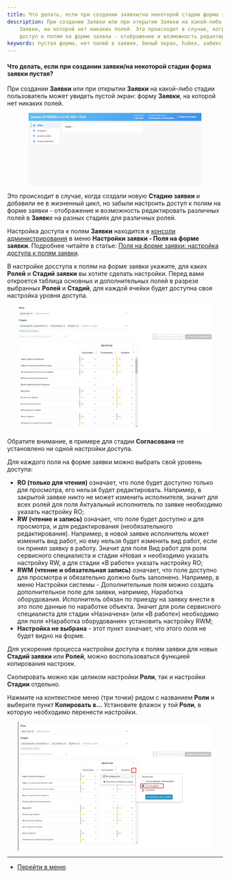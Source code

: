 ```yaml
---
title: Что делать, если при создании заявки/на некоторой стадии форма заявки пустая?
description: При создании Заявки или при открытии Заявки на какой-либо стадии пользователь может увидеть форму
    Заявки, на которой нет никаких полей. Это происходит в случае, когда создали новую Стадию заявки и добавили ее в жизненный цикл, но забыли настроить
    доступ к полям на форме заявки - отображение и возможность редактировать различных полей в Заявке на разных стадиях для различных ролей.
keywords: пустая форма, нет полей в заявке, белый экран, hubex, хабекс, хубекс, хабикс
---
```



#### Что делать, если при создании заявки/на некоторой стадии форма заявки пустая?
<html>
<meta charset="utf-8">
</html>

<body>

<p>При создании <Strong>Заявки</Strong> или при открытии <Strong>Заявки</Strong> на какой-либо стадии пользователь может увидеть пустой экран: форму
    <Strong>Заявки</Strong>, на которой нет никаких полей.</p>

<div>
    <img style="margin: 0 auto; display: block; max-width: 80%;"
         src="/attachments/images/FAQ/USER/HowToDealWithWhiteScreen/WhiteScreen.jpg"/>
</div>

<p>Это происходит в случае, когда создали новую <Strong>Стадию заявки</Strong> и добавили ее в жизненный цикл, но забыли настроить
    доступ к полям на форме заявки - отображение и возможность редактировать различных полей в <Strong>Заявк</Strong>е на разных стадиях для различных ролей. </p>
<p>Настройка доступа к полям <Strong>Заявки</Strong> находится в <a
        href="https://wiki.hubex.ru/docs/FAQ/RU/admin/HowToEnterTheAdmin.html">консоли администрирования</a> в меню
    <Strong>Настройки заявки - Поля на форме заявки</Strong>. Подробнее читайте в статье: <a
            href="https://wiki.hubex.ru/docs/FAQ/RU/admin/ElementsOfInterface.html">Поля на форме заявки: настройка
        доступа к полям заявки</a>.</p>

<p>В настройке досступа к полям на форме заявки укажите, для
    каких <Strong>Ролей</Strong> и
    <Strong>Стадий заявки</Strong> вы хотите сделать настройки. Перед вами откроется таблица основных и дополнительных
    полей в разрезе
    выбранных <Strong>Ролей</Strong> и <Strong>Стадий</Strong>,
    для каждой ячейки будет доступна своя настройка уровня
    доступа.</p>

<div>
    <img style="margin: 0 auto; display: block; max-width: 90%;"
         src="/attachments/images/FAQ/USER/HowToDealWithWhiteScreen/FieldsTick.jpg"/>
</div>
<p>Обратите внимание, в примере для стадии <Strong>Согласована</Strong> не установлено ни одной настройки доступа.</p>
<p>Для каждого поля на форме заявки можно выбрать свой уровень доступа: </p>
<ul>
    <li><Strong>RO (только для чтения)</Strong> означает, что поле будет доступно только для просмотра, его нельзя будет
        редактировать.
        Например, в закрытой заявке никто не может изменить исполнителя, значит для всех ролей для поля Актуальный
        исполнитель по заявке необходимо указать настройку RO;
    </li>
    <li><Strong>RW (чтение и запись)</Strong> означает, что поле будет доступно и для просмотра, и для редактирования
        (необязательного редактирования). Например, в новой заявке исполнитель может изменить вид работ, но ему нельзя
        будет
        изменить вид работ, если он принял заявку в работу. Значит для поля Вид работ для роли сервисного специалиста и
        стадии «Новая » необходимо указать настройку RW, а для стадии «В работе» указать настройку RO;
    </li>
    <li><Strong>RWM (чтение и обязательная запись)</Strong> означает, что поле доступно для просмотра и обязательно
        должно быть заполнено. Например, в меню Настройки системы - Дополнительные поля можно создать дополнительное
        поле
        для заявки, например, Наработка оборудования. Исполнитель обязан по приезду на заявку внести в это поле данные
        по
        наработке объекта. Значит для роли сервисного специалиста для стадии «Назначена» (или «В работе») необходимо для
        поля «Наработка оборудования» установить настройку RWM;
    </li>
    <li><Strong>Настройка не выбрана</Strong> - этот пункт означает, что этого поля не будет видно на форме.</li>
</ul>
<p>Для ускорения процесса настройки доступа к полям заявки для новых <Strong>Стадий заявки</Strong> или
    <Strong>Ролей</Strong>, можно
    воспользоваться функцией
    копирования настроек.</p>
<p>Скопировать можно как целиком настройки <Strong>Роли</Strong>, так и настройки <Strong>Стадии</Strong> отдельно.</p>
<p>Нажмите на контекстное меню (три точки) рядом с названием <Strong>Роли</Strong> и выберите пункт <Strong>Копировать
    в...</Strong> Установите флажок у
    той <Strong>Роли</Strong>, в которую необходимо перенести настройки.</p>
<div>
    <img style="margin: 0 auto; display: block; max-width: 90%;"
         src="/attachments/images/FAQ/USER/HowToDealWithWhiteScreen/Copy.jpg"/>
</div>



</body>


___
- [Перейти в меню](http://wiki.hubex.ru)

